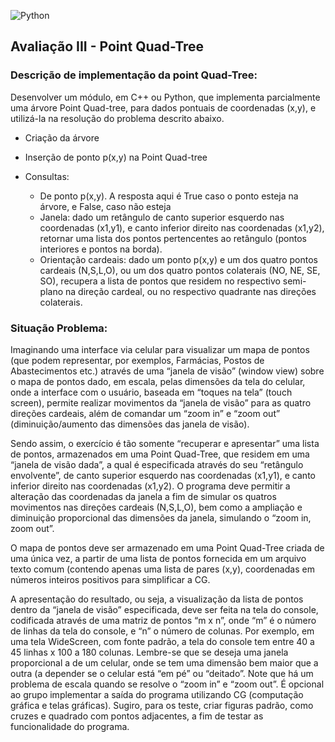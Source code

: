 ![Python](https://img.shields.io/badge/python-3670A0?style=for-the-badge&logo=python&logoColor=ffdd54)

## Avaliação III - Point Quad-Tree

### Descrição de implementação da point Quad-Tree:

Desenvolver um módulo, em C++ ou Python, que implementa parcialmente uma árvore Point Quad-tree, para dados pontuais de coordenadas (x,y), e utilizá-la na resolução do problema descrito abaixo.

- Criação da árvore

- Inserção de ponto p(x,y) na Point Quad-tree

- Consultas:
  - De ponto p(x,y). A resposta aqui é True caso o ponto esteja na árvore, e False, caso não esteja
  - Janela: dado um retângulo de canto superior esquerdo nas coordenadas (x1,y1), e canto inferior direito nas coordenadas (x1,y2), retornar uma lista dos pontos pertencentes ao retângulo (pontos interiores e pontos na borda).
  - Orientação cardeais: dado um ponto p(x,y) e um dos quatro pontos cardeais (N,S,L,O), ou um dos quatro pontos colaterais (NO, NE, SE, SO), recupera a lista de pontos que residem no respectivo semi-plano na direção cardeal, ou no respectivo quadrante nas direções colaterais.


### Situação Problema:

Imaginando uma interface via celular para visualizar um mapa de pontos (que podem representar, por exemplos, Farmácias, Postos de Abastecimentos etc.) através  de uma “janela de visão” (window view) sobre o mapa de pontos dado, em escala, pelas dimensões da tela do celular, onde a interface com o usuário, baseada em “toques na tela” (touch screen), permite realizar movimentos da “janela de visão” para as quatro direções cardeais, além de comandar um “zoom in” e “zoom out” (diminuição/aumento das dimensões das janela de visão).

Sendo assim, o exercício é tão somente “recuperar e apresentar” uma lista de pontos, armazenados em uma Point Quad-Tree, que residem em uma “janela de visão dada”, a qual é especificada através do seu “retângulo envolvente”, de canto superior esquerdo nas coordenadas (x1,y1), e canto inferior direito nas coordenadas (x1,y2). O programa deve permitir a alteração das coordenadas da janela a fim de simular os quatros movimentos nas direções cardeais (N,S,L,O), bem como a ampliação e diminuição proporcional das dimensões da janela, simulando o “zoom in, zoom out”.

O mapa de pontos deve ser armazenado em uma Point Quad-Tree criada de uma única vez, a partir de uma lista de pontos fornecida em um arquivo texto comum (contendo apenas uma lista de pares (x,y), coordenadas em números inteiros positivos para simplificar a CG.

A apresentação do resultado, ou seja, a visualização da lista de pontos dentro da “janela de visão” especificada, deve ser feita na tela do console, codificada através de uma matriz de pontos “m x n”, onde “m” é o número de linhas da tela do console, e “n” o número de colunas. Por exemplo, em uma tela WideScreen, com fonte padrão, a tela do console tem entre 40 a 45 linhas x 100 a 180 colunas. Lembre-se que se deseja uma janela proporcional a de um celular, onde se tem uma dimensão bem maior que a outra (a depender se o celular está “em pé” ou “deitado”. Note que há um problema de escala quando se resolve o “zoom in” e “zoom out”. É opcional ao grupo implementar a saída do programa utilizando CG (computação gráfica e telas gráficas). Sugiro, para os teste, criar figuras padrão, como cruzes e quadrado com pontos adjacentes, a fim de testar as funcionalidade do programa.

 

